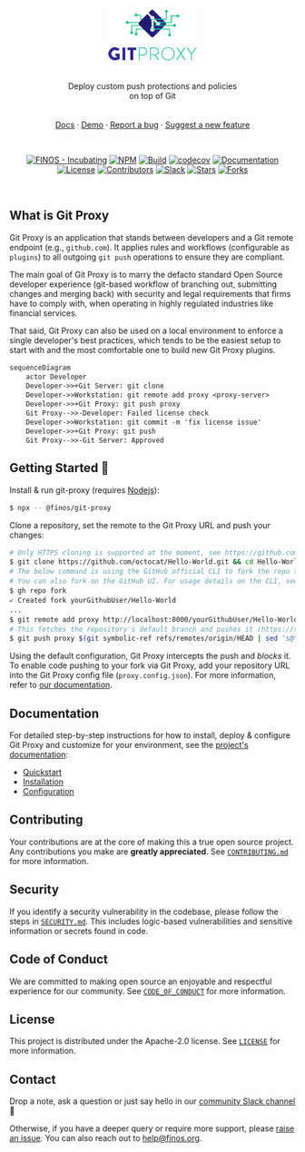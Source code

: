 <br />
<div align="center">
  <a href="https://github.com/finos/git-proxy">
    <img src="./docs/img/logo.png" alt="Logo" height="95">
  </a>

  <br />
  <br />

  <p align="center">
    Deploy custom push protections and policies<br />on top of Git
    <br />
    <br />
    <br />
    <a href="https://git-proxy.finos.org">Docs</a>
    ·
    <a href="https://www.finos.org/hubfs/Projects%20%2B%20SIGs/Open%20Source%20Readiness%20OSR/OSR%20Meeting_%20GitProxy%20Jamie%20Slome%20Citi%20Presentation.mp4#t=496">Demo</a>
    ·
    <a href="https://github.com/finos/git-proxy/issues/new?assignees=&labels=&projects=&template=bug_report.md&title=">Report a bug</a>
    ·
    <a href="https://github.com/finos/git-proxy/issues/new?assignees=&labels=&projects=&template=feature_request.md&title=">Suggest a new feature</a>
  </p>

  <br />

[![FINOS - Incubating](https://cdn.jsdelivr.net/gh/finos/contrib-toolbox@master/images/badge-incubating.svg)](https://community.finos.org/docs/governance/Software-Projects/stages/incubating)
[![NPM](https://img.shields.io/npm/v/@finos/git-proxy?colorA=00C586&colorB=000000)](https://www.npmjs.com/package/@finos/git-proxy)
[![Build](https://img.shields.io/github/actions/workflow/status/finos/git-proxy/ci.yml?branch=main&label=CI&logo=github&colorA=00C586&colorB=000000)](https://github.com/finos/git-proxy/actions/workflows/ci.yml)
[![codecov](https://codecov.io/gh/finos/git-proxy/branch/main/graph/badge.svg)](https://codecov.io/gh/finos/git-proxy)
[![Documentation](https://img.shields.io/badge/_-documentation-000000?colorA=00C586&logo=docusaurus&logoColor=FFFFFF&)](https://git-proxy.finos.org)
<br />
[![License](https://img.shields.io/github/license/finos/git-proxy?colorA=00C586&colorB=000000)](https://github.com/finos/git-proxy/blob/main/LICENSE)
[![Contributors](https://img.shields.io/github/contributors/finos/git-proxy?colorA=00C586&colorB=000000)](https://github.com/finos/git-proxy/graphs/contributors)
[![Slack](https://img.shields.io/badge/_-Chat_on_Slack-000000.svg?logo=slack&colorA=00C586)](https://app.slack.com/client/T01E7QRQH97/C06LXNW0W76)
[![Stars](https://img.shields.io/github/stars/finos/git-proxy?colorA=00C586&colorB=000000)](https://github.com/finos/git-proxy/stargazers)
[![Forks](https://img.shields.io/github/forks/finos/git-proxy?colorA=00C586&colorB=000000)](https://github.com/finos/git-proxy/forks)

</div>
<br />

## What is Git Proxy

Git Proxy is an application that stands between developers and a Git remote endpoint (e.g., `github.com`). It applies rules and workflows (configurable as `plugins`) to all outgoing `git push` operations to ensure they are compliant.

The main goal of Git Proxy is to marry the defacto standard Open Source developer experience (git-based workflow of branching out, submitting changes and merging back) with security and legal requirements that firms have to comply with, when operating in highly regulated industries like financial services.

That said, Git Proxy can also be used on a local environment to enforce a single developer's best practices, which tends to be the easiest setup to start with and the most comfortable one to build new Git Proxy plugins.

```mermaid
sequenceDiagram
    actor Developer
    Developer->>+Git Server: git clone
    Developer->>Workstation: git remote add proxy <proxy-server>
    Developer->>+Git Proxy: git push proxy
    Git Proxy-->>-Developer: Failed license check
    Developer->>Workstation: git commit -m 'fix license issue'
    Developer->>+Git Proxy: git push
    Git Proxy-->>-Git Server: Approved
```

## Getting Started 🚀

Install & run git-proxy (requires [Nodejs](https://nodejs.org/en/download/)):

```bash
$ npx -- @finos/git-proxy
```

Clone a repository, set the remote to the Git Proxy URL and push your changes:

```bash
# Only HTTPS cloning is supported at the moment, see https://github.com/finos/git-proxy/issues/27.
$ git clone https://github.com/octocat/Hello-World.git && cd Hello-World
# The below command is using the GitHub official CLI to fork the repo that is cloned.
# You can also fork on the GitHub UI. For usage details on the CLI, see https://github.com/cli/cli
$ gh repo fork
✓ Created fork yourGithubUser/Hello-World
...
$ git remote add proxy http://localhost:8000/yourGithubUser/Hello-World.git
# This fetches the repository's default branch and pushes it (https://stackoverflow.com/a/44750379).
$ git push proxy $(git symbolic-ref refs/remotes/origin/HEAD | sed 's@^refs/remotes/origin/@@')
```

Using the default configuration, Git Proxy intercepts the push and _blocks_ it. To enable code pushing to your fork via Git Proxy, add your repository URL into the Git Proxy config file (`proxy.config.json`). For more information, refer to [our documentation](https://git-proxy.finos.org).

## Documentation

For detailed step-by-step instructions for how to install, deploy & configure Git Proxy and
customize for your environment, see the [project's documentation](https://git-proxy.finos.org/docs/):

- [Quickstart](https://git-proxy.finos.org/docs/category/quickstart/)
- [Installation](https://git-proxy.finos.org/docs/installation)
- [Configuration](https://git-proxy.finos.org/docs/category/configuration)

## Contributing

Your contributions are at the core of making this a true open source project. Any contributions you make are **greatly appreciated**. See [`CONTRIBUTING.md`](CONTRIBUTING.md) for more information.

## Security

If you identify a security vulnerability in the codebase, please follow the steps in [`SECURITY.md`](https://github.com/finos/git-proxy/security/policy). This includes logic-based vulnerabilities and sensitive information or secrets found in code.

## Code of Conduct

We are committed to making open source an enjoyable and respectful experience for our community. See <a href="https://github.com/finos/git-proxy/blob/main/CODE_OF_CONDUCT.md"><code>CODE_OF_CONDUCT</code></a> for more information.

## License

This project is distributed under the Apache-2.0 license. See <a href="./LICENSE"><code>LICENSE</code></a> for more information.

## Contact

Drop a note, ask a question or just say hello in our [community Slack channel](https://app.slack.com/client/T01E7QRQH97/C06LXNW0W76) 👋

Otherwise, if you have a deeper query or require more support, please [raise an issue](https://github.com/finos/git-proxy/issues). You can also reach out to [help@finos.org](mailto:help@finos.org).
